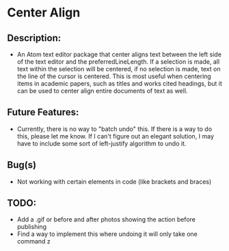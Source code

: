# Center Align

## Description:

* An Atom text editor package that center aligns text between the left side of
the text editor and the preferredLineLength.  If a selection is made, all text
within the selection will be centered, if no selection is made, text on the line
of the cursor is centered.  This is most useful when centering items in academic
papers, such as titles and works cited headings, but it can be used to center
align entire documents of text as well.

## Future Features:

* Currently, there is no way to "batch undo" this.  If there is a way to do
this, please let me know.  If I can't figure out an elegant solution, I may have
to include some sort of left-justify algorithm to undo it.

## Bug(s)

* Not working with certain elements in code (like brackets and braces)

## TODO:

* Add a .gif or before and after photos showing the action before publishing
* Find a way to implement this where undoing it will only take one command z
